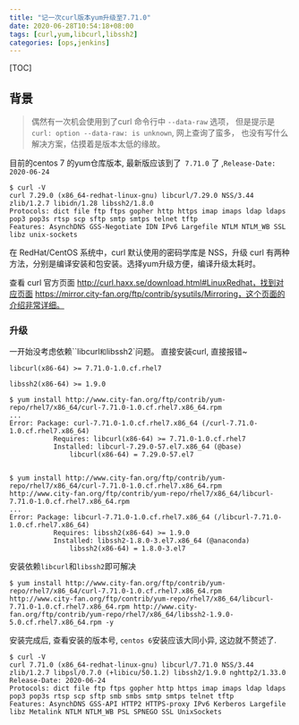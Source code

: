 ```yaml
---
title: "记一次curl版本yum升级至7.71.0"
date: 2020-06-28T10:54:18+08:00
tags: [curl,yum,libcurl,libssh2]
categories: [ops,jenkins]
---
```


[TOC]

## 背景
> 偶然有一次机会使用到了curl 命令行中 `--data-raw` 选项， 但是提示是`curl: option --data-raw: is unknown`, 网上查询了蛮多， 也没有写什么解决方案，估摸着是版本太低的缘故。

目前的centos 7 的yum仓库版本, 最新版应该到了` 7.71.0` 了 ,`Release-Date: 2020-06-24`

```
$ curl -V
curl 7.29.0 (x86_64-redhat-linux-gnu) libcurl/7.29.0 NSS/3.44 zlib/1.2.7 libidn/1.28 libssh2/1.8.0
Protocols: dict file ftp ftps gopher http https imap imaps ldap ldaps pop3 pop3s rtsp scp sftp smtp smtps telnet tftp 
Features: AsynchDNS GSS-Negotiate IDN IPv6 Largefile NTLM NTLM_WB SSL libz unix-sockets 
```

在 RedHat/CentOS 系统中，curl 默认使用的密码学库是 NSS，升级 curl 有两种方法，分别是编译安装和包安装。选择yum升级方便，编译升级太耗时。

查看 curl 官方页面 http://curl.haxx.se/download.html#LinuxRedhat，找到对应页面 https://mirror.city-fan.org/ftp/contrib/sysutils/Mirroring，这个页面的介绍非常详细。

### 升级

一开始没考虑依赖``libcurl`和`libssh2`问题。 直接安装curl,  直接报错~ 

`libcurl(x86-64) >= 7.71.0-1.0.cf.rhel7`

`libssh2(x86-64) >= 1.9.0`

```
$ yum install http://www.city-fan.org/ftp/contrib/yum-repo/rhel7/x86_64/curl-7.71.0-1.0.cf.rhel7.x86_64.rpm
...
Error: Package: curl-7.71.0-1.0.cf.rhel7.x86_64 (/curl-7.71.0-1.0.cf.rhel7.x86_64)
           Requires: libcurl(x86-64) >= 7.71.0-1.0.cf.rhel7
           Installed: libcurl-7.29.0-57.el7.x86_64 (@base)
               libcurl(x86-64) = 7.29.0-57.el7


$ yum install http://www.city-fan.org/ftp/contrib/yum-repo/rhel7/x86_64/curl-7.71.0-1.0.cf.rhel7.x86_64.rpm  http://www.city-fan.org/ftp/contrib/yum-repo/rhel7/x86_64/libcurl-7.71.0-1.0.cf.rhel7.x86_64.rpm
...
Error: Package: libcurl-7.71.0-1.0.cf.rhel7.x86_64 (/libcurl-7.71.0-1.0.cf.rhel7.x86_64)
           Requires: libssh2(x86-64) >= 1.9.0
           Installed: libssh2-1.8.0-3.el7.x86_64 (@anaconda)
               libssh2(x86-64) = 1.8.0-3.el7

```

安装依赖`libcurl`和`libssh2`即可解决

```
$ yum install http://www.city-fan.org/ftp/contrib/yum-repo/rhel7/x86_64/curl-7.71.0-1.0.cf.rhel7.x86_64.rpm  http://www.city-fan.org/ftp/contrib/yum-repo/rhel7/x86_64/libcurl-7.71.0-1.0.cf.rhel7.x86_64.rpm http://www.city-fan.org/ftp/contrib/yum-repo/rhel7/x86_64/libssh2-1.9.0-5.0.cf.rhel7.x86_64.rpm -y
```

安装完成后, 查看安装的版本号, `centos 6`安装应该大同小异, 这边就不赘述了.  

```
$ curl -V
curl 7.71.0 (x86_64-redhat-linux-gnu) libcurl/7.71.0 NSS/3.44 zlib/1.2.7 libpsl/0.7.0 (+libicu/50.1.2) libssh2/1.9.0 nghttp2/1.33.0
Release-Date: 2020-06-24
Protocols: dict file ftp ftps gopher http https imap imaps ldap ldaps pop3 pop3s rtsp scp sftp smb smbs smtp smtps telnet tftp 
Features: AsynchDNS GSS-API HTTP2 HTTPS-proxy IPv6 Kerberos Largefile libz Metalink NTLM NTLM_WB PSL SPNEGO SSL UnixSockets
```

